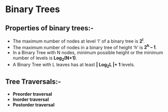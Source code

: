 # Binary Trees

## Properties of binary trees:-

- The maximum number of nodes at level ‘l’ of a binary tree is **2<sup>l</sup>**.
-  The maximum number of nodes in a binary tree of height ‘h’ is **2<sup>h</sup>  – 1**.
- In a Binary Tree with N nodes, minimum possible height or the minimum number of levels is **Log<sub>2</sub>(N+1)**.
- A Binary Tree with L leaves has at least **| Log<sub>2</sub>L |+ 1** levels.

## Tree Traversals:-
- **Preorder traversal**
- **Inorder traversal**
- **Postorder traversal**

